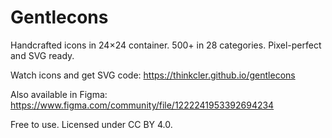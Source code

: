 # Gentlecons
Handcrafted icons in 24×24 container. 500+ in 28 categories. Pixel-perfect and SVG ready.

Watch icons and get SVG code: https://thinkcler.github.io/gentlecons

Also available in Figma: https://www.figma.com/community/file/1222241953392694234

Free to use. Licensed under CC BY 4.0.
